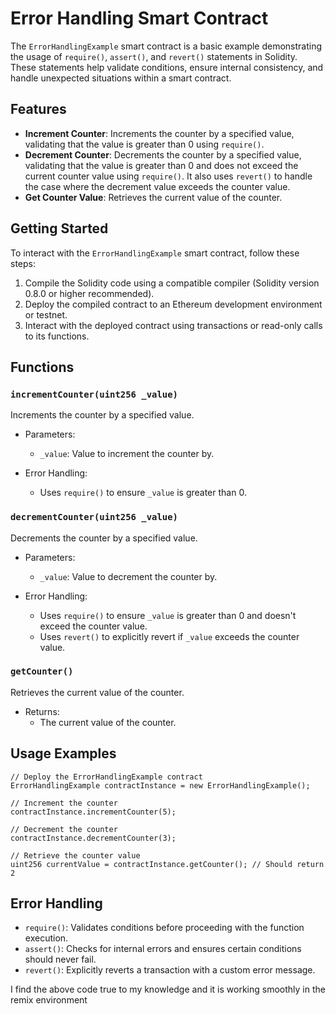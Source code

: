# Error Handling Smart Contract

The `ErrorHandlingExample` smart contract is a basic example demonstrating the usage of `require()`, `assert()`, and `revert()` statements in Solidity. These statements help validate conditions, ensure internal consistency, and handle unexpected situations within a smart contract.

## Features

- **Increment Counter**: Increments the counter by a specified value, validating that the value is greater than 0 using `require()`.
- **Decrement Counter**: Decrements the counter by a specified value, validating that the value is greater than 0 and does not exceed the current counter value using `require()`. It also uses `revert()` to handle the case where the decrement value exceeds the counter value.
- **Get Counter Value**: Retrieves the current value of the counter.

## Getting Started

To interact with the `ErrorHandlingExample` smart contract, follow these steps:

1. Compile the Solidity code using a compatible compiler (Solidity version 0.8.0 or higher recommended).
2. Deploy the compiled contract to an Ethereum development environment or testnet.
3. Interact with the deployed contract using transactions or read-only calls to its functions.

## Functions

### `incrementCounter(uint256 _value)`

Increments the counter by a specified value.

- Parameters:
  - `_value`: Value to increment the counter by.

- Error Handling:
  - Uses `require()` to ensure `_value` is greater than 0.

### `decrementCounter(uint256 _value)`

Decrements the counter by a specified value.

- Parameters:
  - `_value`: Value to decrement the counter by.

- Error Handling:
  - Uses `require()` to ensure `_value` is greater than 0 and doesn't exceed the counter value.
  - Uses `revert()` to explicitly revert if `_value` exceeds the counter value.

### `getCounter()`

Retrieves the current value of the counter.

- Returns:
  - The current value of the counter.

## Usage Examples

```solidity
// Deploy the ErrorHandlingExample contract
ErrorHandlingExample contractInstance = new ErrorHandlingExample();

// Increment the counter
contractInstance.incrementCounter(5);

// Decrement the counter
contractInstance.decrementCounter(3);

// Retrieve the counter value
uint256 currentValue = contractInstance.getCounter(); // Should return 2
```

## Error Handling

- `require()`: Validates conditions before proceeding with the function execution.
- `assert()`: Checks for internal errors and ensures certain conditions should never fail.
- `revert()`: Explicitly reverts a transaction with a custom error message.

I find the above code true to my knowledge and it is working smoothly in the remix environment

